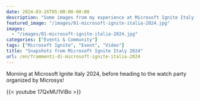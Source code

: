 ```yaml
---
date: 2024-03-26T05:00:00-00:00
description: "Some images from my experience at Microsoft Ignite Italy 2024"
featured_image: "/images/01-microsoft-ignite-italia-2024.jpg"
images:
  - "/images/01-microsoft-ignite-italia-2024.jpg"
categories: ["Eventi & Community"]
tags: ["Microsoft Ignite", "Event", "Video"]
title: "Snapshots from Microsoft Ignite Italy 2024"
url: /en/frammenti-di-microsoft-ignite-italia-2024
---
```

Morning at Microsoft Ignite Italy 2024, before heading to the watch party organized by Microsys!

{{< youtube 17QxMU1ViBo >}}
